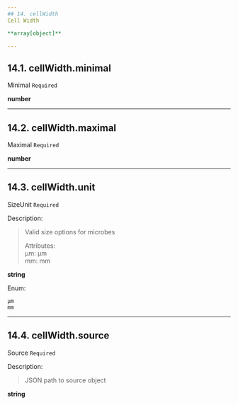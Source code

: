 ```yaml
---
## 14. cellWidth
Cell Width  

**array[object]**

---
```

## 14.1. cellWidth.minimal
Minimal  `Required`

**number**

---
## 14.2. cellWidth.maximal
Maximal  `Required`

**number**

---
## 14.3. cellWidth.unit
SizeUnit  `Required`

Description:
> Valid size options for microbes  
>  
> Attributes:  
>     µm: µm  
>     mm: mm  

**string**

Enum:

	µm
	mm

---
## 14.4. cellWidth.source
Source  `Required`

Description:
> JSON path to source object  

**string**
